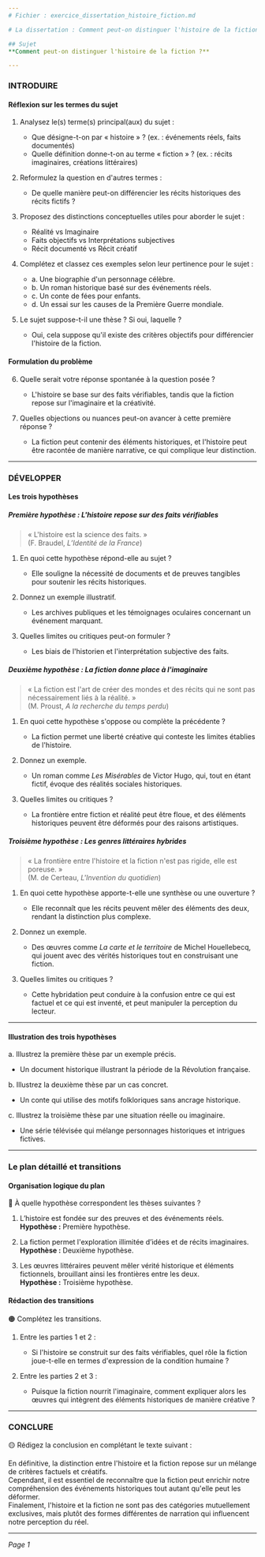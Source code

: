 ```yaml
---
# Fichier : exercice_dissertation_histoire_fiction.md

# La dissertation : Comment peut-on distinguer l'histoire de la fiction ?

## Sujet
**Comment peut-on distinguer l'histoire de la fiction ?**

---
```


### INTRODUIRE

#### Réflexion sur les termes du sujet

1. Analysez le(s) terme(s) principal(aux) du sujet : 
   - Que désigne-t-on par « histoire » ? (ex. : événements réels, faits documentés)
   - Quelle définition donne-t-on au terme « fiction » ? (ex. : récits imaginaires, créations littéraires)
   
2. Reformulez la question en d'autres termes : 
   - De quelle manière peut-on différencier les récits historiques des récits fictifs ?

3. Proposez des distinctions conceptuelles utiles pour aborder le sujet : 
   - Réalité vs Imaginaire
   - Faits objectifs vs Interprétations subjectives
   - Récit documenté vs Récit créatif

4. Complétez et classez ces exemples selon leur pertinence pour le sujet : 
   - a. Une biographie d'un personnage célèbre.  
   - b. Un roman historique basé sur des événements réels.  
   - c. Un conte de fées pour enfants.  
   - d. Un essai sur les causes de la Première Guerre mondiale.  

5. Le sujet suppose-t-il une thèse ? Si oui, laquelle ? 
   - Oui, cela suppose qu'il existe des critères objectifs pour différencier l'histoire de la fiction.

#### Formulation du problème

6. Quelle serait votre réponse spontanée à la question posée ? 
   - L'histoire se base sur des faits vérifiables, tandis que la fiction repose sur l'imaginaire et la créativité.

7. Quelles objections ou nuances peut-on avancer à cette première réponse ? 
   - La fiction peut contenir des éléments historiques, et l'histoire peut être racontée de manière narrative, ce qui complique leur distinction.

---

### DÉVELOPPER

#### Les trois hypothèses

##### Première hypothèse : L'histoire repose sur des faits vérifiables

> « L'histoire est la science des faits. »  
> (F. Braudel, *L’Identité de la France*)

1. En quoi cette hypothèse répond-elle au sujet ? 
   - Elle souligne la nécessité de documents et de preuves tangibles pour soutenir les récits historiques.

2. Donnez un exemple illustratif. 
   - Les archives publiques et les témoignages oculaires concernant un événement marquant.

3. Quelles limites ou critiques peut-on formuler ?
   - Les biais de l'historien et l'interprétation subjective des faits.

##### Deuxième hypothèse : La fiction donne place à l'imaginaire

> « La fiction est l'art de créer des mondes et des récits qui ne sont pas nécessairement liés à la réalité. »  
> (M. Proust, *A la recherche du temps perdu*)

1. En quoi cette hypothèse s'oppose ou complète la précédente ? 
   - La fiction permet une liberté créative qui conteste les limites établies de l'histoire.

2. Donnez un exemple. 
   - Un roman comme *Les Misérables* de Victor Hugo, qui, tout en étant fictif, évoque des réalités sociales historiques.

3. Quelles limites ou critiques ?
   - La frontière entre fiction et réalité peut être floue, et des éléments historiques peuvent être déformés pour des raisons artistiques.

##### Troisième hypothèse : Les genres littéraires hybrides

> « La frontière entre l'histoire et la fiction n'est pas rigide, elle est poreuse. »  
> (M. de Certeau, *L'Invention du quotidien*)

1. En quoi cette hypothèse apporte-t-elle une synthèse ou une ouverture ? 
   - Elle reconnaît que les récits peuvent mêler des éléments des deux, rendant la distinction plus complexe.

2. Donnez un exemple. 
   - Des œuvres comme *La carte et le territoire* de Michel Houellebecq, qui jouent avec des vérités historiques tout en construisant une fiction.

3. Quelles limites ou critiques ?
   - Cette hybridation peut conduire à la confusion entre ce qui est factuel et ce qui est inventé, et peut manipuler la perception du lecteur.

---

#### Illustration des trois hypothèses

a. Illustrez la première thèse par un exemple précis.
   - Un document historique illustrant la période de la Révolution française.

b. Illustrez la deuxième thèse par un cas concret.
   - Un conte qui utilise des motifs folkloriques sans ancrage historique.

c. Illustrez la troisième thèse par une situation réelle ou imaginaire.
   - Une série télévisée qui mélange personnages historiques et intrigues fictives.

---

### Le plan détaillé et transitions

#### Organisation logique du plan

🔴 À quelle hypothèse correspondent les thèses suivantes ?

1. L’histoire est fondée sur des preuves et des événements réels.  
   **Hypothèse :** Première hypothèse.

2. La fiction permet l'exploration illimitée d’idées et de récits imaginaires.  
   **Hypothèse :** Deuxième hypothèse.

3. Les œuvres littéraires peuvent mêler vérité historique et éléments fictionnels, brouillant ainsi les frontières entre les deux.  
   **Hypothèse :** Troisième hypothèse.

#### Rédaction des transitions

🟠 Complétez les transitions.

1. Entre les parties 1 et 2 :  
   - Si l'histoire se construit sur des faits vérifiables, quel rôle la fiction joue-t-elle en termes d'expression de la condition humaine ?

2. Entre les parties 2 et 3 :  
   - Puisque la fiction nourrit l'imaginaire, comment expliquer alors les œuvres qui intègrent des éléments historiques de manière créative ?

---

### CONCLURE

🟡 Rédigez la conclusion en complétant le texte suivant :

En définitive, la distinction entre l'histoire et la fiction repose sur un mélange de critères factuels et créatifs.  
Cependant, il est essentiel de reconnaître que la fiction peut enrichir notre compréhension des événements historiques tout autant qu'elle peut les déformer.  
Finalement, l'histoire et la fiction ne sont pas des catégories mutuellement exclusives, mais plutôt des formes différentes de narration qui influencent notre perception du réel.

--- 

*Page 1*